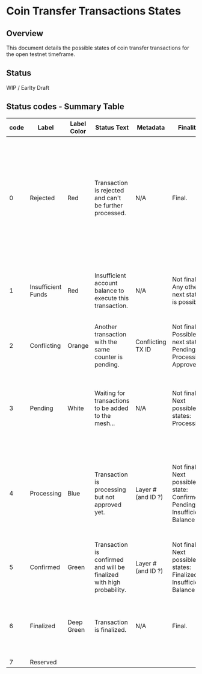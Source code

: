 # Coin Transfer Transactions States

## Overview
This document details the possible states of coin transfer transactions for the open testnet timeframe.

## Status
WIP / Earlty Draft

## Status codes - Summary Table

|  code | Label | Label Color | Status Text | Metadata | Finality | Notes |   
|---	|---	|---	|---	|---	|--- | :--- |
|   0	|   Rejected	| Red  	|  Transaction is rejected and can't be further processed.	|   N/A	|  Final. | This is to notify users that a tx they attempted to submit from the wallet was rejected by the full node for any reason - failed validation before broadcast....	| N/A |   	
|   1	|   Insufficient Funds	|  Red 	| Insufficient account balance to execute this transaction. |  N/A | Not final. Any other next state is possible. | Once funds are available, tx may continue processing and move to any state	|   	
|   2	|   Conflicting	| Orange | Another transaction with the same counter is pending. | Conflicting TX ID | Not final. Possible next states: Pending, Processing, Approved |    |   	
|   3	|   Pending	| White | Waiting for transactions to be added to the mesh... | N/A | Not final. Next possible states: Processing | Submitted to mempool and was not rejected - not in block yet (e.g. was in block, but was not applicable)  	|   	
|   4	|   Processing	| Blue  	| Transaction is processing but not approved yet. | Layer # (and ID ?)| Not final. Next possible state: Confirmed, Pending, Insufficient Balance | TX is in at least one block in layer X that was not excluded from hare results (hare didn't complete for layer X yet)	|   	
|   5	|   Confirmed	| Green  	| Transaction is confirmed and will be finalized with high probability. | Layer # (and ID ?)  	|  Not final. Next possible states: Finalized, Insufficient Balance 	| TX is in at least one block that was included in HARE results  	|
|   6	|   Finalized	| Deep Green  	| Transaction is finalized. | N/A  	| Final.  	| Played into global state (if conflicting transactions exist - this one was selected)   	|   	
|   7	|   Reserved	|   	|   	|   	|   	|   	|
